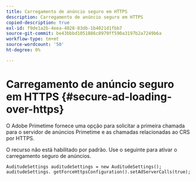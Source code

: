 ```yaml
---
title: Carregamento de anúncio seguro em HTTPS
description: Carregamento de anúncio seguro em HTTPS
copied-description: true
exl-id: f9de1a2b-4eea-4028-83db-1b4021d1fbb7
source-git-commit: be43bbbd1051886c8979ff590a3197b2a7249b6a
workflow-type: tm+mt
source-wordcount: '50'
ht-degree: 0%

---
```


# Carregamento de anúncio seguro em HTTPS {#secure-ad-loading-over-https}

O Adobe Primetime fornece uma opção para solicitar a primeira chamada para o servidor de anúncios Primetime e as chamadas relacionadas ao CRS por HTTPS.

O recurso não está habilitado por padrão. Use o seguinte para ativar o carregamento seguro de anúncios.

```
AuditudeSettings auditudeSettings = new AuditudeSettings(); 
auditudeSettings. getForceHttpsConfiguration().setAdServerCalls(true);
```
